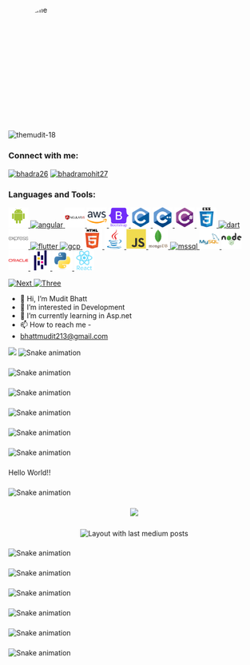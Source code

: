 
<img align="right" alt="NoName" style="border-radius: 100px; width: 500px; height: 250px;" src="https://wallpaperaccess.com/full/2877459.jpg"></img>

<p align="left"> <img width="120" height="25" src="https://komarev.com/ghpvc/?username=themudit-18&label=Profile%20views&color=0e75b6&style=flat" alt="themudit-18" /> </p>

<h3 align="left">Connect with me:</h3>
<p align="left">
<a href="https://x.com/BhattMudit254" target="blank"><img align="center" src="https://tse3.mm.bing.net/th?id=OIP._TJB1b_PfMN1Ok5fi6JjcQHaEk&pid=Api&P=0&h=180" alt="bhadra26" height="30" width="40" /></a>
<a href="https://www.linkedin.com/in/themudit18" target="blank"><img align="center" src="https://raw.githubusercontent.com/rahuldkjain/github-profile-readme-generator/master/src/images/icons/Social/linked-in-alt.svg" alt="bhadramohit27" height="30" width="40" /></a>
</p>

<h3 align="left">Languages and Tools:</h3>
<p align="left"> <a href="https://developer.android.com" target="_blank" rel="noreferrer"> <img src="https://raw.githubusercontent.com/devicons/devicon/master/icons/android/android-original-wordmark.svg" alt="android" width="40" height="40"/> </a> <a href="https://angular.io" target="_blank" rel="noreferrer"> <img src="https://angular.io/assets/images/logos/angular/angular.svg" alt="angular" width="40" height="40"/> </a> <a href="https://angular.io" target="_blank" rel="noreferrer"> <img src="https://raw.githubusercontent.com/devicons/devicon/master/icons/angularjs/angularjs-original-wordmark.svg" alt="angularjs" width="40" height="40"/> </a> <a href="https://aws.amazon.com" target="_blank" rel="noreferrer"> <img src="https://raw.githubusercontent.com/devicons/devicon/master/icons/amazonwebservices/amazonwebservices-original-wordmark.svg" alt="aws" width="40" height="40"/> </a> <a href="https://getbootstrap.com" target="_blank" rel="noreferrer"> <img src="https://raw.githubusercontent.com/devicons/devicon/master/icons/bootstrap/bootstrap-plain-wordmark.svg" alt="bootstrap" width="40" height="40"/> </a> <a href="https://www.cprogramming.com/" target="_blank" rel="noreferrer"> <img src="https://raw.githubusercontent.com/devicons/devicon/master/icons/c/c-original.svg" alt="c" width="40" height="40"/> </a> <a href="https://www.w3schools.com/cpp/" target="_blank" rel="noreferrer"> <img src="https://raw.githubusercontent.com/devicons/devicon/master/icons/cplusplus/cplusplus-original.svg" alt="cplusplus" width="40" height="40"/> </a> <a href="https://www.w3schools.com/cs/" target="_blank" rel="noreferrer"> <img src="https://raw.githubusercontent.com/devicons/devicon/master/icons/csharp/csharp-original.svg" alt="csharp" width="40" height="40"/> </a> <a href="https://www.w3schools.com/css/" target="_blank" rel="noreferrer"> <img src="https://raw.githubusercontent.com/devicons/devicon/master/icons/css3/css3-original-wordmark.svg" alt="css3" width="40" height="40"/> </a> <a href="https://dart.dev" target="_blank" rel="noreferrer"> <img src="https://www.vectorlogo.zone/logos/dartlang/dartlang-icon.svg" alt="dart" width="40" height="40"/> </a> <a href="https://expressjs.com" target="_blank" rel="noreferrer"> <img src="https://raw.githubusercontent.com/devicons/devicon/master/icons/express/express-original-wordmark.svg" alt="express" width="40" height="40"/> </a> <a href="https://flutter.dev" target="_blank" rel="noreferrer"> <img src="https://www.vectorlogo.zone/logos/flutterio/flutterio-icon.svg" alt="flutter" width="40" height="40"/> </a> <a href="https://cloud.google.com" target="_blank" rel="noreferrer"> <img src="https://www.vectorlogo.zone/logos/google_cloud/google_cloud-icon.svg" alt="gcp" width="40" height="40"/> </a> <a href="https://www.w3.org/html/" target="_blank" rel="noreferrer"> <img src="https://raw.githubusercontent.com/devicons/devicon/master/icons/html5/html5-original-wordmark.svg" alt="html5" width="40" height="40"/> </a> <a href="https://www.java.com" target="_blank" rel="noreferrer"> <img src="https://raw.githubusercontent.com/devicons/devicon/master/icons/java/java-original.svg" alt="java" width="40" height="40"/> </a> <a href="https://developer.mozilla.org/en-US/docs/Web/JavaScript" target="_blank" rel="noreferrer"> <img src="https://raw.githubusercontent.com/devicons/devicon/master/icons/javascript/javascript-original.svg" alt="javascript" width="40" height="40"/> </a> <a href="https://www.mongodb.com/" target="_blank" rel="noreferrer"> <img src="https://raw.githubusercontent.com/devicons/devicon/master/icons/mongodb/mongodb-original-wordmark.svg" alt="mongodb" width="40" height="40"/> </a> <a href="https://www.microsoft.com/en-us/sql-server" target="_blank" rel="noreferrer"> <img src="https://www.svgrepo.com/show/303229/microsoft-sql-server-logo.svg" alt="mssql" width="40" height="40"/> </a> <a href="https://www.mysql.com/" target="_blank" rel="noreferrer"> <img src="https://raw.githubusercontent.com/devicons/devicon/master/icons/mysql/mysql-original-wordmark.svg" alt="mysql" width="40" height="40"/> </a> <a href="https://nodejs.org" target="_blank" rel="noreferrer"> <img src="https://raw.githubusercontent.com/devicons/devicon/master/icons/nodejs/nodejs-original-wordmark.svg" alt="nodejs" width="40" height="40"/> </a> <a href="https://www.oracle.com/" target="_blank" rel="noreferrer"> <img src="https://raw.githubusercontent.com/devicons/devicon/master/icons/oracle/oracle-original.svg" alt="oracle" width="40" height="40"/> </a> <a href="https://pandas.pydata.org/" target="_blank" rel="noreferrer"> <img src="https://raw.githubusercontent.com/devicons/devicon/2ae2a900d2f041da66e950e4d48052658d850630/icons/pandas/pandas-original.svg" alt="pandas" width="40" height="40"/> </a> <a href="https://www.python.org" target="_blank" rel="noreferrer"> <img src="https://raw.githubusercontent.com/devicons/devicon/master/icons/python/python-original.svg" alt="python" width="40" height="40"/> </a> <a href="https://reactjs.org/" target="_blank" rel="noreferrer"> <img src="https://raw.githubusercontent.com/devicons/devicon/master/icons/react/react-original-wordmark.svg" alt="react" width="40" height="40"/> </a> </p>
<p> <a href="https://nextjs.org/" target="_blank" rel="noreferrer"> <img src="https://i2.wp.com/seekicon.com/free-icon-download/next-js_1.png" alt="Next" width="40" height="40"/> </a> 
<a href="https://threejs.org/" target="_blank" rel="noreferrer"> <img src="https://core.network/wp-content/uploads/2018/06/ThreeJS-Icon-300x300.png" alt="Three" width="40" height="40"/> </a> </p>




- 👋 Hi, I’m Mudit Bhatt
- 👀 I’m interested in Development 
- 🌱 I’m currently learning in Asp.net
- 📫 How to reach me -
- bhattmudit213@gmail.com


<img  src="https://github-readme-stats.vercel.app/api?username=themudit-18&show_icons=true&locale=en" />

<!---
themudit-18/themudit-18 is a ✨ special ✨ repository because its `README.md` (this file) appears on your GitHub profile.
You can click the Preview link to take a look at your changes.
--->

<img src="https://raw.githubusercontent.com/themudit-18/themudit-18/output/snake.svg" alt="Snake animation" />

###

<img src="https://raw.githubusercontent.com/themudit-18/themudit-18/output/snake.svg" alt="Snake animation" />

###

<img src="https://raw.githubusercontent.com/themudit-18/themudit-18/output/snake.svg" alt="Snake animation" />

###

<img src="https://raw.githubusercontent.com/themudit-18/themudit-18/output/snake.svg" alt="Snake animation" />

###

<img src="https://raw.githubusercontent.com/themudit-18/themudit-18/output/snake.svg" alt="Snake animation" />

###

<img src="https://raw.githubusercontent.com/themudit-18/themudit-18/output/snake.svg" alt="Snake animation" />

###

<p align="left">Hello World!!</p>

###

<img src="https://raw.githubusercontent.com/themudit-18/themudit-18/output/snake.svg" alt="Snake animation" />

###

<div align="center">
  <img src="https://profile-counter.glitch.me/themudit-18/count.svg?"  />
</div>

###

<div align="center">
  <img src="https://github-read-medium-git-main.pahlevikun.vercel.app/latest?limit=4" alt="Layout with last medium posts"  />
</div>

###

<img src="https://raw.githubusercontent.com/themudit-18/themudit-18/output/snake.svg" alt="Snake animation" />

###

<img src="https://raw.githubusercontent.com/themudit-18/themudit-18/output/snake.svg" alt="Snake animation" />

###

<img src="https://raw.githubusercontent.com/themudit-18/themudit-18/output/snake.svg" alt="Snake animation" />

###

<img src="https://raw.githubusercontent.com/themudit-18/themudit-18/output/snake.svg" alt="Snake animation" />

###

<img src="https://raw.githubusercontent.com/themudit-18/themudit-18/output/snake.svg" alt="Snake animation" />

###

<img src="https://raw.githubusercontent.com/themudit-18/themudit-18/output/snake.svg" alt="Snake animation" />

###
